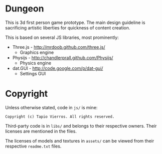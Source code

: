 Dungeon
=======

This is 3d first person game prototype.
The main design guideline is sacrificing artistic liberties for quickness of content creation.

This is based on several JS libraries, most prominently:

* Three.js - http://mrdoob.github.com/three.js/
	* Graphics engine
* Physijs - http://chandlerprall.github.com/Physijs/
	* Physics engine
* dat.GUI - http://code.google.com/p/dat-gui/
	* Settings GUI

Copyright
=========

Unless otherwise stated, code in `js/` is mine:

	Copyright (c) Tapio Vierros. All rights reserved.

Third-party code is in `libs/` and belongs to their respective owners.
Their licenses are mentioned in the files.

The licenses of models and textures in `assets/` can be
viewed from their respective `readme.txt` files.

